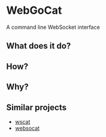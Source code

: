 # WebGoCat
A command line WebSocket interface

## What does it do?


## How?

## Why?

## Similar projects
- [wscat](https://github.com/websockets/wscat)
- [websocat](https://github.com/vi/websocat)
